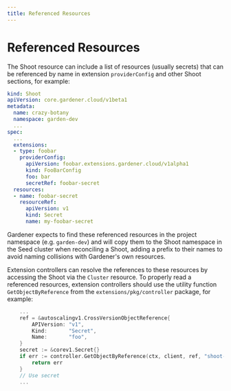 ```yaml
---
title: Referenced Resources
---
```

# Referenced Resources

The Shoot resource can include a list of resources (usually secrets) that can be referenced by name in extension `providerConfig` and other Shoot sections, for example:

```yaml
kind: Shoot
apiVersion: core.gardener.cloud/v1beta1
metadata:
  name: crazy-botany
  namespace: garden-dev
  ...
spec:
  ...
  extensions:
  - type: foobar
    providerConfig:
      apiVersion: foobar.extensions.gardener.cloud/v1alpha1
      kind: FooBarConfig
      foo: bar
      secretRef: foobar-secret
  resources:
  - name: foobar-secret
    resourceRef:
      apiVersion: v1
      kind: Secret
      name: my-foobar-secret
```

Gardener expects to find these referenced resources in the project namespace (e.g. `garden-dev`) and will copy them to the Shoot namespace in the Seed cluster when reconciling a Shoot, adding a prefix to their names to avoid naming collisions with Gardener's own resources. 

Extension controllers can resolve the references to these resources by accessing the Shoot via the `Cluster` resource. To properly read a referenced resources, extension controllers should use the utility function `GetObjectByReference` from the `extensions/pkg/controller` package, for example:

```go
    ...
    ref = &autoscalingv1.CrossVersionObjectReference{
        APIVersion: "v1",
        Kind:       "Secret",
        Name:       "foo",
    }
    secret := &corev1.Secret{}
    if err := controller.GetObjectByReference(ctx, client, ref, "shoot--test--foo", secret); err != nil {
        return err
    }
    // Use secret
    ...
```
